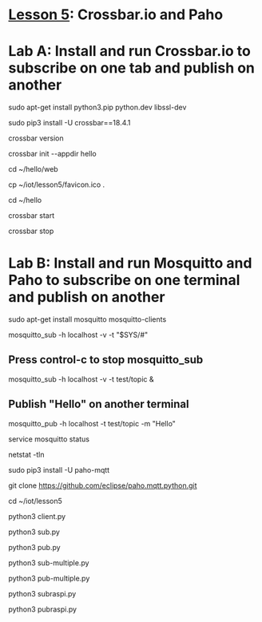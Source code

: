 # <a href="https://goo.gl/shPybk">Lesson 5</a>: Crossbar.io and Paho

# Lab A: Install and run Crossbar.io to subscribe on one tab and publish on another

sudo apt-get install python3.pip python.dev libssl-dev

sudo pip3 install -U crossbar==18.4.1

crossbar version

crossbar init --appdir hello

cd ~/hello/web

cp ~/iot/lesson5/favicon.ico .

cd ~/hello

crossbar start

crossbar stop

# Lab B: Install and run Mosquitto and Paho to subscribe on one terminal and publish on another

sudo apt-get install mosquitto mosquitto-clients

mosquitto_sub -h localhost -v -t "\$SYS/#"

## Press control-c to stop mosquitto_sub

mosquitto_sub -h localhost -v -t test/topic &

## Publish "Hello" on another terminal

mosquitto_pub -h localhost -t test/topic -m "Hello"

service mosquitto status

netstat -tln

sudo pip3 install -U paho-mqtt

git clone https://github.com/eclipse/paho.mqtt.python.git

cd ~/iot/lesson5

python3 client.py

python3 sub.py

python3 pub.py

python3 sub-multiple.py

python3 pub-multiple.py

python3 subraspi.py

python3 pubraspi.py
